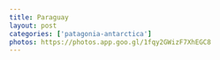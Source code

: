 ```yaml
---
title: Paraguay
layout: post
categories: ['patagonia-antarctica']
photos: https://photos.app.goo.gl/1fqy2GWizF7XhEGC8
---
```


